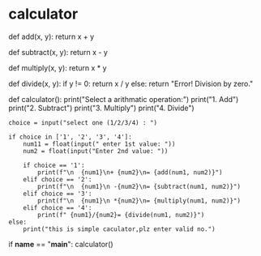 # calculator
def add(x, y):
    return x + y

def subtract(x, y):
    return x - y

def multiply(x, y):
    return x * y

def divide(x, y):
    if y != 0:
        return x / y
    else:
        return "Error! Division by zero."

def  calculator():
    print("Select a arithmatic operation:")
    print("1. Add")
    print("2. Subtract")
    print("3. Multiply")
    print("4. Divide")

    choice = input("select one (1/2/3/4) : ")

    if choice in ['1', '2', '3', '4']:
        num11 = float(input(" enter 1st value: "))
        num2 = float(input("Enter 2nd value: "))

        if choice == '1':
            print(f"\n  {num1}\n+ {num2}\n= {add(num1, num2)}")
        elif choice == '2':
            print(f"\n  {num1}\n -{num2}\n= {subtract(num1, num2)}")
        elif choice == '3':
            print(f"\n  {num1}\n *{num2}\n= {multiply(num1, num2)}")
        elif choice == '4':
            print(f" {num1}/{num2}= {divide(num1, num2)}")
    else:
        print("this is simple caculator,plz enter valid no.")

if __name__ == "__main__":
    calculator()
